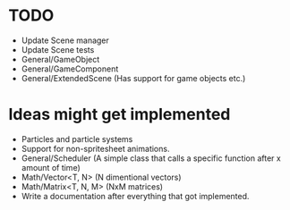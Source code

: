 # TODO
+ Update Scene manager
+ Update Scene tests
+ General/GameObject
+ General/GameComponent
+ General/ExtendedScene (Has support for game objects etc.)

# Ideas might get implemented
+ Particles and particle systems
+ Support for non-spritesheet animations.
+ General/Scheduler (A simple class that calls a specific function after x amount of time)
+ Math/Vector<T, N> (N dimentional vectors)
+ Math/Matrix<T, N, M> (NxM matrices)
+ Write a documentation after everything that got implemented.
